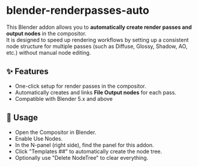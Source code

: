 # blender-renderpasses-auto

This Blender addon allows you to **automatically create render passes and output nodes** in the compositor.  
It is designed to speed up rendering workflows by setting up a consistent node structure for multiple passes (such as Diffuse, Glossy, Shadow, AO, etc.) without manual node editing.


## ✨ Features
- One-click setup for render passes in the compositor.
- Automatically creates and links **File Output nodes** for each pass.
- Compatible with Blender 5.x and above

## 🚀 Usage
- Open the Compositor in Blender.
- Enable Use Nodes.
- In the N-panel (right side), find the panel for this addon.
- Click "Templates ##" to automatically create the node tree.
- Optionally use "Delete NodeTree" to clear everything.
